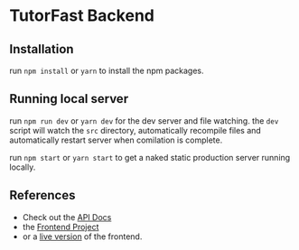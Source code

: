 # TutorFast Backend

## Installation

run `npm install` or `yarn` to install the npm packages.

## Running local server

run `npm run dev` or `yarn dev` for the dev server and file watching.  the `dev` script will watch the `src` directory, automatically recompile files and automatically restart server when comilation is complete.

run `npm start` or `yarn start` to get a naked static production server running locally.

## References

- Check out the [API Docs](https://github.com/TutorFast/TutorFast-Backend/wiki/API-Documentation)
- the [Frontend Project](https://github.com/TutorFast/TutorFast-Frontend)
- or a [live version](https://tutorfast.herokuapp.com) of the frontend.